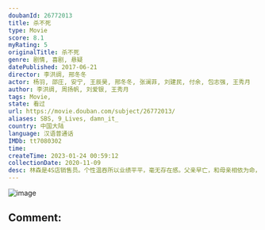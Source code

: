 ```yaml
---
doubanId: 26772013
title: 杀不死
type: Movie
score: 8.1
myRating: 5
originalTitle: 杀不死
genre: 剧情, 喜剧, 悬疑
datePublished: 2017-06-21
director: 李洪绸, 邢冬冬
actor: 杨羽, 邵庄, 安宁, 王辰昊, 邢冬冬, 张澜菲, 刘建民, 付余, 包志强, 王秀月
author: 李洪绸, 周扬帆, 刘爱银, 王秀月
tags: Movie, 
state: 看过
url: https://movie.douban.com/subject/26772013/
aliases: SBS, 9_Lives, damn_it_
country: 中国大陆
language: 汉语普通话
IMDb: tt7080302
time: 
createTime: 2023-01-24 00:59:12
collectionDate: 2020-11-09
desc: 林森是4S店销售员。个性温吞所以业绩平平，毫无存在感。父亲早亡，和母亲相依为命，从小家教甚严。就这样日复一日倒带一般过着机械且无趣的生活。直到有一天，林森因为损友哨子的怂恿在一家餐厅里阴差阳错的“偷”...
---
```


![image](p2872006322.jpg)

Comment: 
---

